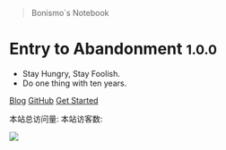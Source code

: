> Bonismo`s Notebook

# Entry to Abandonment <small>1.0.0</small> 

- Stay Hungry, Stay Foolish.
- Do one thing with ten years.

[Blog](http://bonismo.ink)
[GitHub](https://github.com/StayHungryStayFoolish/Notebook/tree/master/docs)
[Get Started](README.md)

<span id="busuanzi_container_site_pv">
    本站总访问量: <span id="busuanzi_value_site_pv"></span>
</span>

<span id="busuanzi_container_site_uv">
  本站访客数: <span id="busuanzi_value_site_uv"></span>
</span>

![](_media/study.png)
